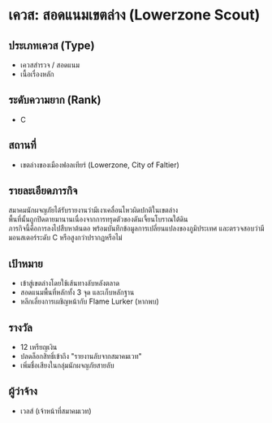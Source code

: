 # เควส: สอดแนมเขตล่าง (Lowerzone Scout)

## ประเภทเควส (Type)
- เควสสำรวจ / สอดแนม
- เนื้อเรื่องหลัก

## ระดับความยาก (Rank)
- C

## สถานที่
- เขตล่างของเมืองฟอลเทียร์ (Lowerzone, City of Faltier)

## รายละเอียดภารกิจ
สมาคมนักผจญภัยได้รับรายงานว่ามีเงาเคลื่อนไหวผิดปกติในเขตล่าง  
พื้นที่นั้นถูกปิดตายมานานเนื่องจากการทรุดตัวของดันเจี้ยนโบราณใต้ดิน  
ภารกิจนี้คือการลงไปสืบหาต้นตอ พร้อมบันทึกข้อมูลการเปลี่ยนแปลงของภูมิประเทศ และตรวจสอบว่ามีมอนสเตอร์ระดับ C หรือสูงกว่าปรากฏหรือไม่

## เป้าหมาย
- เข้าสู่เขตล่างโดยใช้เส้นทางลับหลังตลาด
- สอดแนมพื้นที่หลักทั้ง 3 จุด และเก็บหลักฐาน
- หลีกเลี่ยงการเผชิญหน้ากับ Flame Lurker (หากพบ)

## รางวัล
- 12 เหรียญเงิน  
- ปลดล็อกสิทธิ์เข้าถึง "รายงานลับจากสมาคมเวท"
- เพิ่มชื่อเสียงในกลุ่มนักผจญภัยสายลับ

## ผู้ว่าจ้าง
- เวลส์ (เจ้าหน้าที่สมาคมเวท)  
